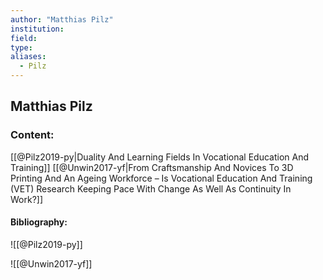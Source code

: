 ```yaml
---
author: "Matthias Pilz"
institution:
field:
type:
aliases:
  - Pilz
---
```


## Matthias Pilz

### Content:
[[@Pilz2019-py|Duality And Learning Fields In Vocational Education And Training]]
[[@Unwin2017-yf|From Craftsmanship And Novices To 3D Printing And An Ageing Workforce – Is Vocational Education And Training (VET) Research Keeping Pace With Change As Well As Continuity In Work?]]

#### Bibliography:

![[@Pilz2019-py]]

![[@Unwin2017-yf]]